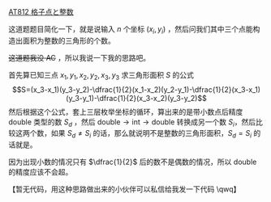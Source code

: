 [AT812 格子点と整数](https://www.luogu.com.cn/problem/AT812)

这道题题目简化一下，就是说输入 $n$ 个坐标 $(x_i,y_i)$ ，然后问我们其中三个点能构造出面积为整数的三角形的个数。

~~这道题我没 AC~~ ，所以我说一下我的思路吧。

首先算已知三点 $x_1,y_1,x_2,y_2,x_3,y_3$ 求三角形面积 $S$ 的公式
$$S=(x_3-x_1)(y_3-y_2)-\dfrac{1}{2}(x_1-x_2)(y_2-y_1)-\dfrac{1}{2}(x_3-x_1)(y_3-y_1)-\dfrac{1}{2}(x_3-x_2)(y_3-y_2)$$
然后根据这个公式，套上三层枚举坐标的循环，算出来的是带小数点后精度 $\text{double}$ 类型的数 $S_d$ ，然后 $\text{double}\to \text{int}\to \text{double}$ 转换成另一个数 $S_i$，然后比较这两个数，如果 $S_d\ne S_i$ 的话，那么就说明不是整数的三角形面积，$S_d=S_i$ 的话就是。

因为出现小数的情况只有 $\dfrac{1}{2}$ 后的数不是偶数的情况，所以 $\text{double}$ 的精度应该不会超。

【暂无代码，用这种思路做出来的小伙伴可以私信给我发一下代码 \qwq】